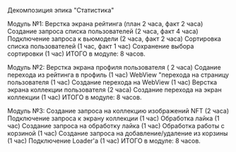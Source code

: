 Декомпозиция эпика "Статистика"

Модуль №1:
Верстка экрана рейтинга (план 2 часа, факт 2 часа)
Создание запроса списка пользователей (2 часа, факт 4 часа)
Подключение запроса к вьюмодели (2 часа, факт 2 часа)
Сортировка списка пользователей (1 час, факт 1 час)
Сохранение выбора сортировки (1 час)
ИТОГО в модуле: 8 часов.

Модуль №2:
Верстка экрана профиля пользователя ( 2 часа)
Содание перехода из рейтинга в профиль (1 час)
WebView "перехода на страницу пользователя (1 час)
Создание перехода на WebView (1 час)
Верстка экрана коллекции пользователя (2 часа)
Создание перехода на экран коллекции (1 час)
ИТОГО в модуле: 8 часов.

Модуль №3:
Создание запроса на коллекцию изображений NFT (2 часа)
Подключение запроса к экрану коллекции (1 час)
Обработка лайка (1 час)
Создание запроса на обработку лайка (1 час)
Обработка работы с корзиной (1 час)
Создание запроса на добавление/удаление из корзины (1 час)
Подключение Loader'а (1 час)
ИТОГО в модуле: 8 часов.
